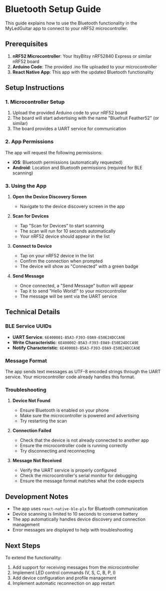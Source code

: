 # Bluetooth Setup Guide

This guide explains how to use the Bluetooth functionality in the MyLedGuitar app to connect to your nRF52 microcontroller.

## Prerequisites

1. **nRF52 Microcontroller**: Your ItsyBitsy nRF52840 Express or similar nRF52 board
2. **Arduino Code**: The provided .ino file uploaded to your microcontroller
3. **React Native App**: This app with the updated Bluetooth functionality

## Setup Instructions

### 1. Microcontroller Setup

1. Upload the provided Arduino code to your nRF52 board
2. The board will start advertising with the name "Bluefruit Feather52" (or similar)
3. The board provides a UART service for communication

### 2. App Permissions

The app will request the following permissions:
- **iOS**: Bluetooth permissions (automatically requested)
- **Android**: Location and Bluetooth permissions (required for BLE scanning)

### 3. Using the App

1. **Open the Device Discovery Screen**
   - Navigate to the device discovery screen in the app

2. **Scan for Devices**
   - Tap "Scan for Devices" to start scanning
   - The scan will run for 10 seconds automatically
   - Your nRF52 device should appear in the list

3. **Connect to Device**
   - Tap on your nRF52 device in the list
   - Confirm the connection when prompted
   - The device will show as "Connected" with a green badge

4. **Send Message**
   - Once connected, a "Send Message" button will appear
   - Tap it to send "Hello World!" to your microcontroller
   - The message will be sent via the UART service

## Technical Details

### BLE Service UUIDs
- **UART Service**: `6E400001-B5A3-F393-E0A9-E50E24DCCA9E`
- **Write Characteristic**: `6E400002-B5A3-F393-E0A9-E50E24DCCA9E`
- **Notify Characteristic**: `6E400003-B5A3-F393-E0A9-E50E24DCCA9E`

### Message Format
The app sends text messages as UTF-8 encoded strings through the UART service. Your microcontroller code already handles this format.

### Troubleshooting

1. **Device Not Found**
   - Ensure Bluetooth is enabled on your phone
   - Make sure the microcontroller is powered and advertising
   - Try restarting the scan

2. **Connection Failed**
   - Check that the device is not already connected to another app
   - Ensure the microcontroller code is running correctly
   - Try disconnecting and reconnecting

3. **Message Not Received**
   - Verify the UART service is properly configured
   - Check the microcontroller's serial monitor for debugging
   - Ensure the message format matches what the code expects

## Development Notes

- The app uses `react-native-ble-plx` for Bluetooth communication
- Device scanning is limited to 10 seconds to conserve battery
- The app automatically handles device discovery and connection management
- Error messages are displayed to help with troubleshooting

## Next Steps

To extend the functionality:
1. Add support for receiving messages from the microcontroller
2. Implement LED control commands (V, S, C, B, P, I)
3. Add device configuration and profile management
4. Implement automatic reconnection on app restart
